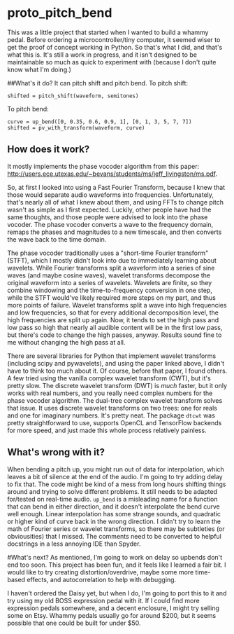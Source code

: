# proto_pitch_bend
This was a little project that started when I wanted to build a whammy pedal.  Before ordering a microcontroller/tiny computer, it seemed wiser to get the proof of concept working in Python.  So that's what I did, and that's what this is.  It's still a work in progress, and it isn't designed to be maintainable so much as quick to experiment with (because I don't quite know what I'm doing.)

##What's it do?
It can pitch shift and pitch bend.  To pitch shift:
```
shifted = pitch_shift(waveform, semitones)
```
To pitch bend:
```
curve = up_bend([0, 0.35, 0.6, 0.9, 1], [0, 1, 3, 5, 7, 7])
shifted = pv_with_transform(waveform, curve)
```

## How does it work?
It mostly implements the phase vocoder algorithm from this paper: http://users.ece.utexas.edu/~bevans/students/ms/jeff_livingston/ms.pdf.

So, at first I looked into using a Fast Fourier Transform, because I knew that those would separate audio waveforms into frequencies.  Unfortunately, that's nearly all of what I knew about them, and using FFTs to change pitch wasn't as simple as I first expected.  Luckily, other people have had the same thoughts, and those people were advised to look into the phase vocoder.  The phase vocoder converts a wave to the frequency domain, remaps the phases and magnitudes to a new timescale, and then converts the wave back to the time domain.  

The phase vocoder traditionally uses a "short-time Fourier transform" (STFT), which I mostly didn't look into due to immediately learning about wavelets.  While Fourier transforms split a waveform into a series of sine waves (and maybe cosine waves), wavelet transforms decompose the original waveform into a series of wavelets.  Wavelets are finite, so they combine windowing and the time-to-frequency conversion in one step, while the STFT would've likely required more steps on my part, and thus more points of failure. Wavelet transforms split a wave into high frequencies and low frequencies, so that for every additional decomposition level, the high frequencies are split up again.  Now, it tends to set the high pass and low pass so high that nearly all audible content will be in the first low pass, but there's code to change the high passes, anyway.  Results sound fine to me without changing the high pass at all.

There are several libraries for Python that implement wavelet transforms (including scipy and pywavelets), and using the paper linked above, I didn't have to think too much about it.  Of course, before that paper, I found others.  A few tried using the vanilla complex wavelet transform (CWT), but it's pretty slow.  The discrete wavelet transform (DWT) is *much* faster, but it only works with real numbers, and you really need complex numbers for the phase vocoder algorithm.  The dual-tree complex wavelet transform solves that issue.  It uses discrete wavelet transforms on two trees: one for reals and one for imaginary numbers.  It's pretty neat.  The package `dtcwt` was pretty straightforward to use, supports OpenCL and TensorFlow backends for more speed, and just made this whole process relatively painless.

## What's wrong with it?
When bending a pitch up, you might run out of data for interpolation, which leaves a bit of silence at the end of the audio.  I'm going to try adding delay to fix that.  The code might be kind of a mess from long hours shifting things around and trying to solve different problems.  It still needs to be adapted for/tested on real-time audio.  `up_bend` is a misleading name for a function that can bend in either direction, and it doesn't interpolate the bend curve well enough.  Linear interpolation has some strange sounds, and quadratic or higher kind of curve back in the wrong direction.  I didn't try to learn the math of Fourier series or wavelet transforms, so there may be subtleties (or obviousities) that I missed.  The comments need to be converted to helpful docstrings in a less annoying IDE than Spyder.

#What's next?
As mentioned, I'm going to work on delay so upbends don't end too soon.  This project has been fun, and it feels like I learned a fair bit.  I would like to try creating distortion/overdrive, maybe some more time-based effects, and autocorrelation to help with debugging.

I haven't ordered the Daisy yet, but when I do, I'm going to port this to it and try using my old BOSS expression pedal with it.  If I could find more expression pedals somewhere, and a decent enclosure, I might try selling some on Etsy.  Whammy pedals usually go for around $200, but it seems possible that one could be built for under $50.
